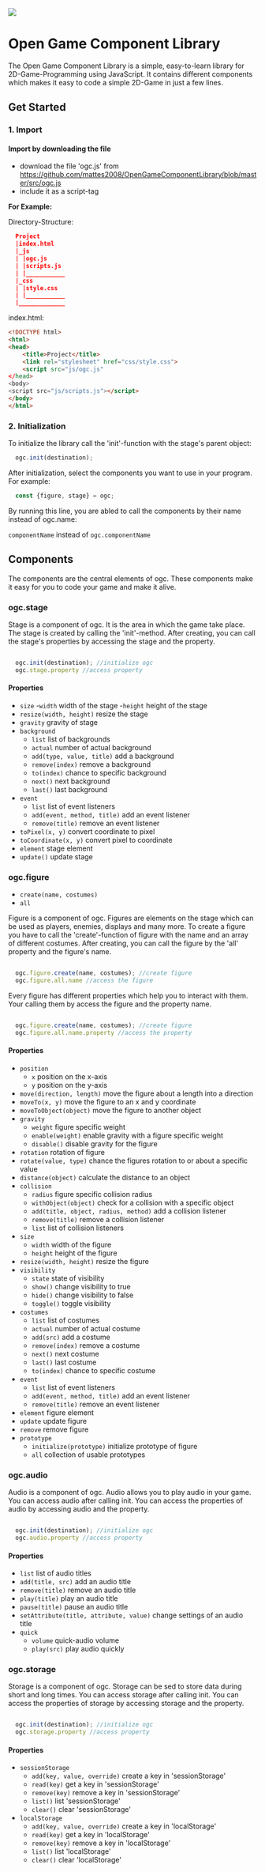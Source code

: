 <img src="github/main.png">

# Open Game Component Library

The Open Game Component Library is a simple, easy-to-learn library for 2D-Game-Programming using JavaScript. It contains different components which makes it easy to code a simple 2D-Game in just a few lines.

## Get Started

### 1. Import

#### Import by downloading the file

  * download the file 'ogc.js' from https://github.com/mattes2008/OpenGameComponentLibrary/blob/master/src/ogc.js
  * include it as a script-tag

  **For Example:**

  Directory-Structure:
    
```json
  Project 
  |index.html
  |_js
  | |ogc.js
  | |scripts.js
  | |___________
  |_css
  | |style.css
  | |___________
  |_____________
```

  index.html:

```html
<!DOCTYPE html>
<html>
<head>
    <title>Project</title>
    <link rel="stylesheet" href="css/style.css">
    <script src="js/ogc.js"
</head>
<body>
<script src="js/scripts.js"></script>
</body>
</html>
```

### 2. Initialization

To initialize the library call the 'init'-function with the stage's parent object:

  ```js
    ogc.init(destination);
  ```

  After initialization, select the components you want to use in your program. For example:

  ```js
    const {figure, stage} = ogc;
  ```

By running this line, you are abled to call the components by their name instead of ogc.name:

```componentName```
 instead of 
```ogc.componentName```

## Components

The components are the central elements of ogc. These components make it easy for you to code your game and make it alive.

### ogc.stage

Stage is a component of ogc. It is the area in which the game take place. The stage is created by calling the 'init'-method. After creating, you can call the stage's properties by accessing the stage and the property.

```js

  ogc.init(destination); //initialize ogc
  ogc.stage.property //access property

```

#### Properties

  * `size`
    -`width` width of the stage
    -`height` height of the stage
  * `resize(width, height)` resize the stage
  * `gravity` gravity of stage
  * `background`
    - `list` list of backgrounds
    - `actual` number of actual background
    - `add(type, value, title)` add a background
    - `remove(index)` remove a background
    - `to(index)` chance to specific background
    - `next()` next background
    - `last()` last background
  * `event`
    - `list` list of event listeners
    - `add(event, method, title)` add an event listener
    - `remove(title)` remove an event listener
  * `toPixel(x, y)` convert coordinate to pixel
  * `toCoordinate(x, y)` convert pixel to coordinate
  * `element` stage element
  * `update()` update stage

### ogc.figure

  * `create(name, costumes)`
  * `all`

Figure is a component of ogc. Figures are elements on the stage which can be used as players, enemies, displays and many more.
To create a figure you have to call the 'create'-function of figure with the name and an array of different costumes. After creating, you can call the figure by the 'all' property and the figure's name.

```js

  ogc.figure.create(name, costumes); //create figure
  ogc.figure.all.name //access the figure

```

Every figure has different properties which help you to interact with them. Your calling them by access the figure and the property name.

```js

  ogc.figure.create(name, costumes); //create figure
  ogc.figure.all.name.property //access the property

```

#### Properties

  * `position`
    - `x` position on the x-axis
    - `y` position on the y-axis
  * `move(direction, length)` move the figure about a length into a direction
  * `moveTo(x, y)` move the figure to an x and y coordinate
  * `moveToObject(object)` move the figure to another object
  * `gravity`
    - `weight` figure specific weight
    - `enable(weight)` enable gravity with a figure specific weight
    - `disable()` disable gravity for the figure
  * `rotation` rotation of figure
  * `rotate(value, type)` chance the figures rotation to or about a specific value
  * `distance(object)` calculate the distance to an object
  * `collision`
    - `radius` figure specific collision radius
    - `withObject(object)` check for a collision with a specific object
    - `add(title, object, radius, method)` add a collision listener
    - `remove(title)` remove a collision listener
    - `list` list of collision listeners
  * `size`
    - `width` width of the figure
    - `height` height of the figure
  * `resize(width, height)` resize the figure
  * `visibility`
    - `state` state of visibility
    - `show()` change visibility to true
    - `hide()` change visibility to false
    - `toggle()` toggle visibility
  * `costumes`
    - `list` list of costumes
    - `actual` number of actual costume
    - `add(src)` add a costume
    - `remove(index)` remove a costume
    - `next()` next costume
    - `last()` last costume
    - `to(index)` chance to specific costume
  * `event`
    - `list` list of event listeners
    - `add(event, method, title)` add an event listener
    - `remove(title)` remove an event listener
  * `element` figure element
  * `update` update figure
  * `remove` remove figure
  * `prototype`
    - `initialize(prototype)` initialize prototype of figure
    - `all` collection of usable prototypes

### ogc.audio

Audio is a component of ogc. Audio allows you to play audio in your game. You can access audio after calling init. You can access the properties of audio by accessing audio and the property.

```js

  ogc.init(destination); //initialize ogc
  ogc.audio.property //access property

```

#### Properties

  * `list` list of audio titles
  * `add(title, src)` add an audio title
  * `remove(title)` remove an audio title
  * `play(title)` play an audio title
  * `pause(title)` pause an audio title
  * `setAttribute(title, attribute, value)` change settings of an audio title
  * `quick`
    - `volume` quick-audio volume
    - `play(src)` play audio quickly

### ogc.storage

Storage is a component of ogc. Storage can be sed to store data during short and long times. You can access storage after calling init. You can access the properties of storage by accessing storage and the property.

```js

  ogc.init(destination); //initialize ogc
  ogc.storage.property //access property

```

#### Properties

  * `sessionStorage`
    - `add(key, value, override)` create a key in 'sessionStorage'
    - `read(key)` get a key in 'sessionStorage'
    - `remove(key)` remove a key in 'sessionStorage'
    - `list()` list 'sessionStorage'
    - `clear()` clear 'sessionStorage'
* `localStorage`
    - `add(key, value, override)` create a key in 'localStorage'
    - `read(key)` get a key in 'localStorage'
    - `remove(key)` remove a key in 'localStorage'
    - `list()` list 'localStorage'
    - `clear()` clear 'localStorage'